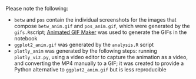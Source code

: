 Please note the following:
- `betw` and `pos` contain the individual screenshots for the images that compose `betw_anim.gif` and `pos_anim.gif`, which were generated by the `gifs.R`script; [Animated GIF Maker](https://ezgif.com/maker) was used to generate the GIFs in the notebook
- `ggplot2_anim.gif` was generated by the `analysis.R` script
- `plotly_anim` was generated by the following steps: running `plotly_viz.py`, using a video editor to capture the animation as a video, and converting the MP4 manually to a GIF; it was created to provide a Python alternative to `ggplot2_anim.gif` but is less reproducible
